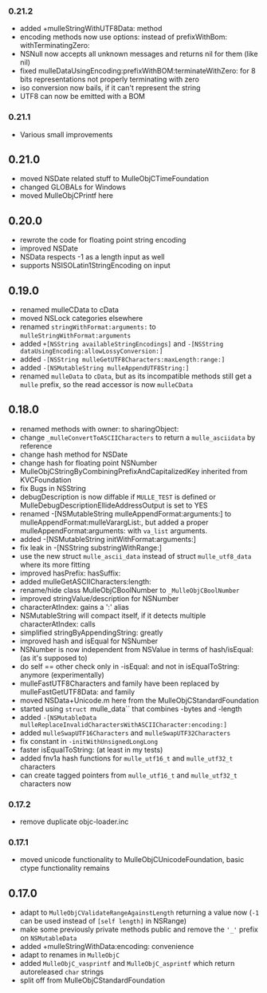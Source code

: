 ### 0.21.2

* added +mulleStringWithUTF8Data: method
* encoding methods now use options: instead of prefixWithBom: withTerminatingZero:
* NSNull now accepts all unknown messages and returns nil for them (like nil)
* fixed mulleDataUsingEncoding:prefixWithBOM:terminateWithZero: for 8 bits representations not properly terminating with zero
* iso conversion now bails, if it can't represent the string
* UTF8 can now be emitted with a BOM

### 0.21.1

* Various small improvements

## 0.21.0

* moved NSDate related stuff to MulleObjCTimeFoundation
* changed GLOBALs for Windows
* moved MulleObjCPrintf here


## 0.20.0

* rewrote the code for floating point string encoding
* improved NSDate
* NSData respects -1 as a length input as well
* supports NSISOLatin1StringEncoding on input


## 0.19.0

* renamed mulleCData to cData
* moved NSLock categories elsewhere
* renamed `stringWithFormat:arguments:` to `mulleStringWithFormat:arguments`
* added `+[NSString availableStringEncodings]` and `-[NSString dataUsingEncoding:allowLossyConversion:]`
* added `-[NSString mulleGetUTF8Characters:maxLength:range:]`
* added `-[NSMutableString mulleAppendUTF8String:]`
* renamed `mulleData` to `cData`, but as its incompatible methods still get a `mulle` prefix, so the read accessor is now `mulleCData`


## 0.18.0

* renamed methods with owner: to sharingObject:
* change `_mulleConvertToASCIICharacters` to return a `mulle_asciidata` by reference
* change hash method for NSDate
* change hash for floating point NSNumber
* MulleObjCStringByCombiningPrefixAndCapitalizedKey inherited from KVCFoundation
* fix Bugs in NSString
* debugDescription is now diffable if `MULLE_TEST` is defined or MulleDebugDescriptionEllideAddressOutput is set to YES
* renamed -[NSMutableString mulleAppendFormat:arguments:] to mulleAppendFormat:mulleVarargList:, but added a proper mulleAppendFormat:arguments: with `va_list` arguments.
* added -[NSMutableString initWithFormat:arguments:]
* fix leak in -[NSString substringWithRange:]
* use the new struct `mulle_ascii_data` instead of struct `mulle_utf8_data` where its more fitting
* improved hasPrefix: hasSuffix:
* added mulleGetASCIICharacters:length:
* rename/hide class MulleObjCBoolNumber to `_MulleObjCBoolNumber`
* improved stringValue/description for NSNumber
* characterAtIndex: gains a ':' alias
* NSMutableString will compact itself, if it detects multiple characterAtIndex: calls
* simplified stringByAppendingString: greatly
* improved hash and isEqual for NSNumber
* NSNumber is now independent from NSValue in terms of hash/isEqual: (as it's supposed to)
* do self == other check only in -isEqual: and not in isEqualToString: anymore (experimentally)
* mulleFastUTF8Characters and family have been replaced by mulleFastGetUTF8Data: and family
* moved NSData+Unicode.m here from the MulleObjCStandardFoundation
* started using `struct `mulle_data`` that combines -bytes and -length
* added `-[NSMutableData mulleReplaceInvalidCharactersWithASCIICharacter:encoding:]`
* added `mulleSwapUTF16Characters` and `mulleSwapUTF32Characters`
* fix constant in `-initWithUnsignedLongLong`
* faster isEqualToString: (at least in my tests)
* added fnv1a hash functions for ``mulle_utf16_t`` and ``mulle_utf32_t`` characters
* can create tagged pointers from ``mulle_utf16_t`` and ``mulle_utf32_t`` characters now


### 0.17.2

* remove duplicate objc-loader.inc

### 0.17.1

* moved unicode functionality to MulleObjCUnicodeFoundation, basic ctype functionality remains

## 0.17.0

* adapt to `MulleObjCValidateRangeAgainstLength` returning a value now (`-1` can be used instead of `[self length]` in NSRange)
* make some previously private methods public and remove the `'_'` prefix on `NSMutableData`
* added +mulleStringWithData:encoding: convenience
* adapt to renames in `MulleObjC`
* added ``MulleObjC_vasprintf`` and ``MulleObjC_asprintf`` which return autoreleased `char` strings
* split off from MulleObjCStandardFoundation
